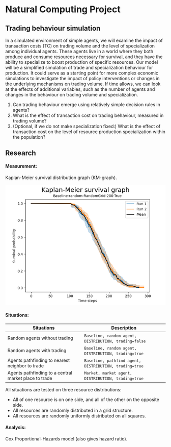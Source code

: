 # Natural Computing Project
## Trading behaviour simulation

In a simulated environment of simple agents, we will examine the impact of transaction costs (TC) on
trading volume and the level of specialization among individual agents. These agents live in a world
where they both produce and consume resources necessary for survival, and they have the ability
to specialize to boost production of specific resources. Our model will be a simplified simulation of
trade and specialization behaviour for production. It could serve as a starting point for more complex
economic simulations to investigate the impact of policy interventions or changes in the underlying
mechanisms on trading volume. If time allows, we can look at the effects of additional variables, such
as the number of agents and changes in the behaviour on trading volume and specialization.

1. Can trading behaviour emerge using relatively simple decision rules in agents?
2. What is the effect of transaction cost on trading behaviour, measured in trading volume?
3. (Optional, if we do not make specialization fixed:) What is the effect of transaction cost on the
level of resource production specialization within the population?

## Research
#### Measurement: 
Kaplan-Meier survival distribution graph (KM-graph).

![Example Kaplan-Meier survival graph](imgs/km-Baseline-random-RandomGrid-200-True.png)

#### Situations: 
| Situations | Description |
| ------ | ------ |
|  Random agents without trading  |  `Baseline, random agent, DISTRIBUTION, trading=false`  |
|  Random agents with trading  |  `Baseline, random agent, DISTRIBUTION, trading=true`  |
|  Agents pathfinding to nearest neighbor to trade  |  `Baseline, pathfind agent, DISTRIBUTION, trading=true`  |
|  Agents pathfinding to a central market place to trade  |  `Market, market agent, DISTRIBUTION, trading=true`  |


All situations are tested on three resource distributions: 
- All of one resource is on one side, and all of the other on the opposite side.
- All resources are randomly distributed in a grid structure.
- All resources are randomly uniformly distributed on all squares.

#### Analysis: 
Cox Proportional-Hazards model (also gives hazard ratio).
